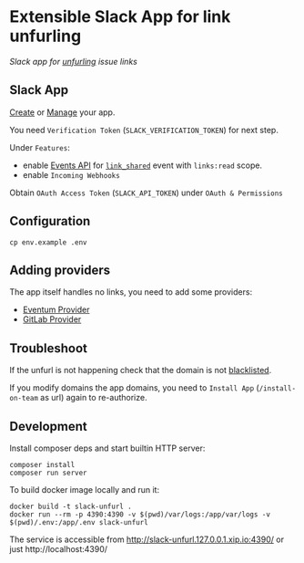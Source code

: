 # Extensible Slack App for link unfurling

*Slack app for [unfurling] issue links*

[unfurling]: https://api.slack.com/docs/message-link-unfurling

## Slack App

[Create](https://api.slack.com/apps/new) or [Manage](https://api.slack.com/apps) your app.

You need `Verification Token` (`SLACK_VERIFICATION_TOKEN`) for next step.

Under `Features`:
- enable [Events API](http://api.slack.com/events-api) for [`link_shared`](https://api.slack.com/events/link_shared) event with `links:read` scope.
- enable `Incoming Webhooks`

Obtain `OAuth Access Token` (`SLACK_API_TOKEN`) under `OAuth & Permissions`

## Configuration

```
cp env.example .env
```

## Adding providers

The app itself handles no links, you need to add some providers:

- [Eventum Provider](https://github.com/eventum/slack-unfurl-eventum)
- [GitLab Provider](https://github.com/glensc/slack-unfurl-gitlab)

## Troubleshoot

If the unfurl is not happening check that the domain is not [blacklisted](https://my.slack.com/admin/attachments).

If you modify domains the app domains, you need to `Install App` (`/install-on-team` as url) again to re-authorize.

## Development

Install composer deps and start builtin HTTP server:

```
composer install
composer run server
```

To build docker image locally and run it:

```
docker build -t slack-unfurl .
docker run --rm -p 4390:4390 -v $(pwd)/var/logs:/app/var/logs -v $(pwd)/.env:/app/.env slack-unfurl
```

The service is accessible from http://slack-unfurl.127.0.0.1.xip.io:4390/ or just http://localhost:4390/
